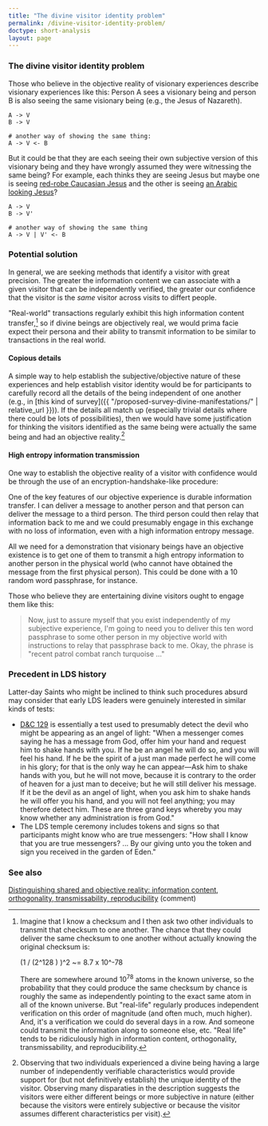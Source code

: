 ```yaml
---
title: "The divine visitor identity problem"
permalink: /divine-visitor-identity-problem/
doctype: short-analysis
layout: page
---
```


### The divine visitor identity problem

Those who believe in the objective reality of visionary experiences describe visionary experiences like this: Person A sees a visionary being and person B is also seeing the same visionary being (e.g., the Jesus of Nazareth).

    A -> V
    B -> V

    # another way of showing the same thing:
    A -> V <- B

But it could be that they are each seeing their own subjective version of this visionary being and they have wrongly assumed they were witnessing the same being?  For example, each thinks they are seeing Jesus but maybe one is seeing [red-robe Caucasian Jesus](https://media.ldscdn.org/images/media-library/gospel-art/new-testament/jesus-christ-39623-gallery.jpg) and the other is seeing [an Arabic looking Jesus](http://p1cdn01.thewrap.com/images/2015/02/killing-jesus-nat-geo-trailer.png)?

    A -> V
    B -> V'

    # another way of showing the same thing
    A -> V | V' <- B

### Potential solution

In general, we are seeking methods that identify a visitor with great precision.  The greater the information content we can associate with a given visitor that can be independently verified, the greater our confidence that the visitor is the *same* visitor across visits to differt people.

"Real-world" transactions regularly exhibit this high information content transfer,[^md5checksums] so if divine beings are objectively real, we would prima facie expect their persona and their ability to transmit information to be similar to transactions in the real world.

#### Copious details

A simple way to help establish the subjective/objective nature of these experiences and help establish visitor identity would be for participants to carefully record all the details of the being independent of one another (e.g., in [this kind of survey]({{ "/proposed-survey-divine-manifestations/" | relative_url }})).  If the details all match up (especially trivial details where there could be lots of possibilities), then we would have some justification for thinking the visitors identified as the same being were actually the same being and had an objective reality.[^copiousdetails]

#### High entropy information transmission

One way to establish the objective reality of a visitor with confidence would be through the use of an encryption-handshake-like procedure:

One of the key features of our objective experience is durable information
transfer.  I can deliver a message to another person and that person can
deliver the message to a third person.  The third person could then relay that
information back to me and we could presumably engage in this exchange with no
loss of information, even with a high information entropy message.

All we need for a demonstration that visionary beings have an objective
existence is to get one of them to transmit a high entropy information to
another person in the physical world (who cannot have obtained the message
from the first physical person).  This could be done with a 10 random word
passphrase, for instance.

Those who believe they are entertaining divine visitors ought to engage them
like this:

> Now, just to assure myself that you exist independently of my subjective
experience, I'm going to need you to deliver this ten word passphrase to some
other person in my objective world with instructions to relay that passphrase
back to me.  Okay, the phrase is "recent patrol combat ranch turquoise ..."

### Precedent in LDS history

Latter-day Saints who might be inclined to think such procedures absurd may consider that early LDS leaders were genuinely interested in similar kinds of tests:

* [D&C 129](https://www.churchofjesuschrist.org/study/scriptures/dc-testament/dc/129?lang=eng) is essentially a test used to presumably detect the devil who might be appearing as an angel of light: "When a messenger comes saying he has a message from God, offer him your hand and request him to shake hands with you. If he be an angel he will do so, and you will feel his hand.  If he be the spirit of a just man made perfect he will come in his glory; for that is the only way he can appear—Ask him to shake hands with you, but he will not move, because it is contrary to the order of heaven for a just man to deceive; but he will still deliver his message.  If it be the devil as an angel of light, when you ask him to shake hands he will offer you his hand, and you will not feel anything; you may therefore detect him. These are three grand keys whereby you may know whether any administration is from God."
* The LDS temple ceremony includes tokens and signs so that participants might know who are true messengers: "How shall I know that you are true messengers? ... By our giving unto you the token and sign you received in the garden of Eden."

### See also

[Distinguishing shared and objective reality: information content, orthogonality, transmissability, reproducibility](https://www.reddit.com/r/mormon/comments/f8watk/does_god_have_a_spleen_when_we_are_resurrected/fkiw2mn/) (comment)

[^copiousdetails]: Observing that two individuals experienced a divine being having a large number of independently verifiable characteristics would provide support for (but not definitively establish) the unique identity of the visitor.  Observing many disparaties in the description suggests the visitors were either different beings or more subjective in nature (either because the visitors were entirely subjective or because the visitor assumes different characteristics per visit).

[^md5checksums]: Imagine that I know a checksum and I then ask two other individuals to transmit that checksum to one another. The chance that they could deliver the same checksum to one another without actually knowing the original checksum is:

    (1 / (2^128 ) )^2 ~= 8.7 x 10^-78

    There are somewhere around 10<sup>78</sup> atoms in the known universe, so the probability that they could produce the same checksum by chance is roughly the same as independently pointing to the exact same atom in all of the known universe. But "real-life" regularly produces independent verification on this order of magnitude (and often much, much higher). And, it's a verification we could do several days in a row. And someone could transmit the information along to someone else, etc. "Real life" tends to be ridiculously high in information content, orthogonality, transmissability, and reproducibility.
